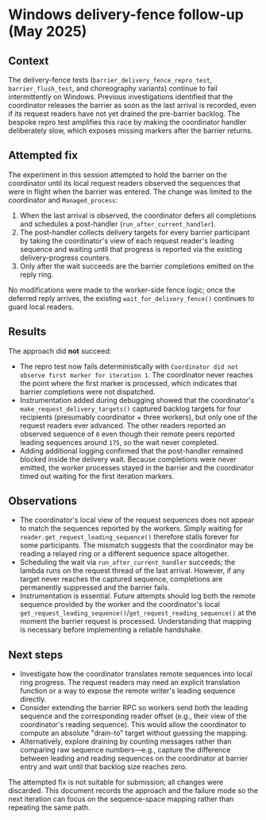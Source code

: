 # Windows delivery-fence follow-up (May 2025)

## Context

The delivery-fence tests (`barrier_delivery_fence_repro_test`, `barrier_flush_test`,
and choreography variants) continue to fail intermittently on Windows. Previous
investigations identified that the coordinator releases the barrier as soon as the
last arrival is recorded, even if its request readers have not yet drained the
pre-barrier backlog. The bespoke repro test amplifies this race by making the
coordinator handler deliberately slow, which exposes missing markers after the
barrier returns.

## Attempted fix

The experiment in this session attempted to hold the barrier on the coordinator
until its local request readers observed the sequences that were in flight when
the barrier was entered. The change was limited to the coordinator and
`Managed_process`:

1. When the last arrival is observed, the coordinator defers all completions and
   schedules a post-handler (`run_after_current_handler`).
2. The post-handler collects delivery targets for every barrier participant by
   taking the coordinator's view of each request reader's leading sequence and
   waiting until that progress is reported via the existing delivery-progress
   counters.
3. Only after the wait succeeds are the barrier completions emitted on the reply
   ring.

No modifications were made to the worker-side fence logic; once the deferred
reply arrives, the existing `wait_for_delivery_fence()` continues to guard local
readers.

## Results

The approach did **not** succeed:

* The repro test now fails deterministically with
  `Coordinator did not observe first marker for iteration 1`. The coordinator
  never reaches the point where the first marker is processed, which indicates
  that barrier completions were not dispatched.
* Instrumentation added during debugging showed that the coordinator's
  `make_request_delivery_targets()` captured backlog targets for four recipients
  (presumably coordinator + three workers), but only one of the request readers
  ever advanced. The other readers reported an observed sequence of `0` even
  though their remote peers reported leading sequences around `175`, so the
  wait never completed.
* Adding additional logging confirmed that the post-handler remained blocked
  inside the delivery wait. Because completions were never emitted, the worker
  processes stayed in the barrier and the coordinator timed out waiting for the
  first iteration markers.

## Observations

* The coordinator's local view of the request sequences does not appear to match
  the sequences reported by the workers. Simply waiting for
  `reader.get_request_leading_sequence()` therefore stalls forever for some
  participants. The mismatch suggests that the coordinator may be reading a
  relayed ring or a different sequence space altogether.
* Scheduling the wait via `run_after_current_handler` succeeds; the lambda runs
  on the request thread of the last arrival. However, if any target never
  reaches the captured sequence, completions are permanently suppressed and the
  barrier fails.
* Instrumentation is essential. Future attempts should log both the remote
  sequence provided by the worker and the coordinator's local
  `get_request_leading_sequence()`/`get_request_reading_sequence()` at the moment
  the barrier request is processed. Understanding that mapping is necessary
  before implementing a reliable handshake.

## Next steps

* Investigate how the coordinator translates remote sequences into local ring
  progress. The request readers may need an explicit translation function or a
  way to expose the remote writer's leading sequence directly.
* Consider extending the barrier RPC so workers send both the leading sequence
  and the corresponding reader offset (e.g., their view of the coordinator's
  reading sequence). This would allow the coordinator to compute an absolute
  "drain-to" target without guessing the mapping.
* Alternatively, explore draining by counting messages rather than comparing raw
  sequence numbers—e.g., capture the difference between leading and reading
  sequences on the coordinator at barrier entry and wait until that backlog size
  reaches zero.

The attempted fix is not suitable for submission; all changes were discarded.
This document records the approach and the failure mode so the next iteration
can focus on the sequence-space mapping rather than repeating the same path.
